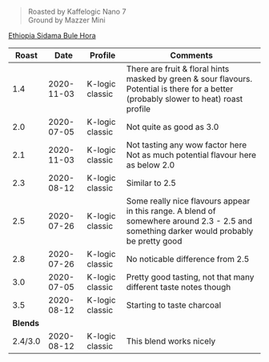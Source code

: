 > Roasted by Kaffelogic Nano 7<br>
> Ground by Mazzer Mini

[Ethiopia Sidama Bule Hora](https://www.greenbeanhouse.co.nz/product/2084244)

| Roast | Date       | Profile | Comments |
|-------|------------|-------|----------
| 1.4   | 2020-11-03 | K-logic classic | There are fruit & floral hints masked by green & sour flavours. Potential is there for a better (probably slower to heat) roast profile
| 2.0   | 2020-07-05 | K-logic classic | Not quite as good as 3.0
| 2.1   | 2020-11-03 | K-logic classic | Not tasting any wow factor here<br>Not as much potential flavour here as below 2.0
| 2.3   | 2020-08-12 | K-logic classic | Similar to 2.5
| 2.5   | 2020-07-26 | K-logic classic | Some really nice flavours appear in this range. A blend of somewhere around 2.3 - 2.5 and something darker would probably be pretty good
| 2.8   | 2020-07-26 | K-logic classic | No noticable difference from 2.5
| 3.0   | 2020-07-05 | K-logic classic | Pretty good tasting, not that many different taste notes though
| 3.5   | 2020-08-12 | K-logic classic | Starting to taste charcoal
| **Blends** |  |  | 
| 2.4/3.0 | 2020-08-12 | K-logic classic | This blend works nicely
